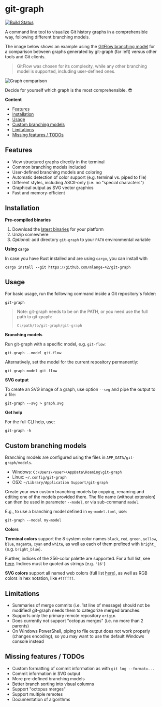 # git-graph

[![Build Status](https://travis-ci.com/mlange-42/git-graph.svg?branch=master)](https://travis-ci.com/mlange-42/yarner)

A command line tool to visualize Git history graphs in a comprehensible way, following different branching models.

The image below shows an example using the [GitFlow branching model](https://nvie.com/posts/a-successful-git-branching-model/) for a comparison between graphs generated by git-graph (far left) versus other tools and Git clients. 

> GitFlow was chosen for its complexity, while any other branching model is supported, including user-defined ones.

![Graph comparison](https://user-images.githubusercontent.com/44003176/103142438-4e5b1c80-4703-11eb-8b23-9829eecdc54c.jpg)

Decide for yourself which graph is the most comprehensible. :sunglasses:

**Content**

* [Features](#features)
* [Installation](#installation)
* [Usage](#usage)
* [Custom branching models](#custom-branching-models)
* [Limitations](#limitations)
* [Missing features / TODOs](#missing-features--todos)

## Features

* View structured graphs directly in the terminal
* Common branching models included
* User-defined branching models and coloring
* Automatic detection of color support (e.g. terminal vs. piped to file)
* Different styles, including ASCII-only (i.e. no "special characters")
* Graphical output as SVG vector graphics
* Fast and memory-efficient

## Installation

**Pre-compiled binaries**

1. Download the [latest binaries](https://github.com/mlange-42/git-graph/releases) for your platform
2. Unzip somewhere
3. *Optional:* add directory `git-graph` to your `PATH` environmental variable

**Using `cargo`**

In case you have Rust installed and are using `cargo`, you can install with

```
cargo install --git https://github.com/mlange-42/git-graph
```

## Usage

For basic usage, run the following command inside a Git repository's folder:

```
git-graph
```

> Note: git-graph needs to be on the PATH, or you need use the full path to git-graph:
> 
> ```
> C:/path/to/git-graph/git-graph
> ```

**Branching models**

Run git-graph with a specific model, e.g. `git-flow`:

```
git-graph --model git-flow
```

Alternatively, set the model for the current repository permanently:

```
git-graph model git-flow
```

**SVG output**

To create an SVG image of a graph, use option `--svg` and pipe the output to a file:

```
git-graph --svg > graph.svg
```

**Get help**

For the full CLI help, use:

```
git-graph -h
```

## Custom branching models

Branching models are configured using the files in `APP_DATA/git-graph/models`. 

* Windows: `C:\Users\<user>\AppData\Roaming\git-graph`
* Linux: `~/.config/git-graph`
* OSX: `~/Library/Application Support/git-graph`

Create your own custom branching models by copying, renaming and editing one of the models provided there. The file name (without extension) can then be used in parameter `--model`, or via sub-command `model`. 

E.g., to use a branching model defined in `my-model.toml`, use:

```
git-graph --model my-model
```

**Colors**

**Terminal colors** support the 8 system color names `black`, `red`, `green`, `yellow`, `blue`, `magenta`, `cyan` and `white`, as well as each of them prefixed with `bright_` (e.g. `bright_blue`).

Further, indices of the 256-color palette are supported. For a full list, see [here](https://jonasjacek.github.io/colors/). Indices must be quoted as strings (e.g. `'16'`)

**SVG colors** support all named web colors (full list [here](https://htmlcolorcodes.com/color-names/)), as well as RGB colors in hex notation, like `#ffffff`.

## Limitations

* Summaries of merge commits (i.e. 1st line of message) should not be modified! git-graph needs them to categorize merged branches.
* Supports only the primary remote repository `origin`.
* Does currently not support "octopus merges" (i.e. no more than 2 parents)
* On Windows PowerShell, piping to file output does not work properly (changes encoding), so you may want to use the default Windows console instead

## Missing features / TODOs

* Custom formatting of commit information as with `git log --format=...`
* Commit information in SVG output
* More pre-defined branching models
* Better branch sorting into visual columns
* Support "octopus merges"
* Support multiple remotes
* Documentation of algorithms
